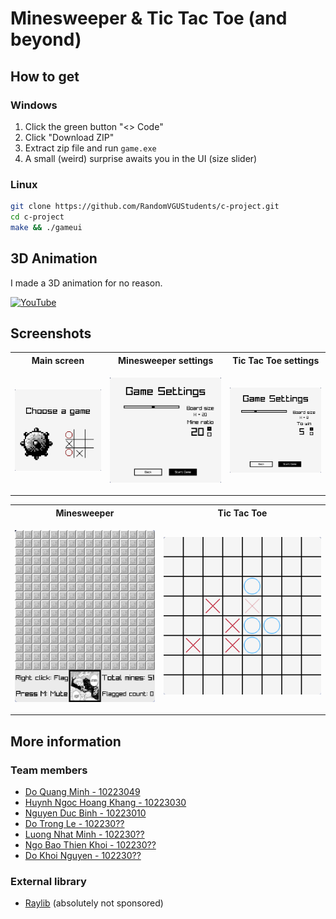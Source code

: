 # Minesweeper & Tic Tac Toe (and beyond)
## How to get
### Windows

1. Click the green button "<> Code"
2. Click "Download ZIP"
3. Extract zip file and run `game.exe`
4. A small (weird) surprise awaits you in the UI (size slider)

### Linux

```bash
git clone https://github.com/RandomVGUStudents/c-project.git
cd c-project
make && ./gameui
```

## 3D Animation

I made a 3D animation for no reason.

[![YouTube](http://i.ytimg.com/vi/XOAA-efwiso/hqdefault.jpg)](https://www.youtube.com/watch?v=XOAA-efwiso)

## Screenshots

<table>
<tr>
<th>Main screen</th>
<th>Minesweeper settings</th>
<th>Tic Tac Toe settings</th>
</tr>

<td>

![Screenshot](assets/screenshots/screenshot1.png)

</td>
<td>

![Screenshot](assets/screenshots/screenshot2.png)

</td>
<td>

![Screenshot](assets/screenshots/screenshot3.png)

</td>

</table>
<table>
<tr>
<th>Minesweeper</th>
<th>Tic Tac Toe</th>
</tr>

<td>

![Screenshot](assets/screenshots/screenshot4.png)

</td>
<td>

![Screenshot](assets/screenshots/screenshot5.png)

</td>

</table>

## More information

### Team members

- [Do Quang Minh - 10223049](https://github.com/shinishiho)
- [Huynh Ngoc Hoang Khang - 10223030](https://github.com/kanaciel)
- [Nguyen Duc Binh - 10223010](https://github.com/Scyclon)
- [Do Trong Le - 102230??](https://github.com/Mia-Shika)
- [Luong Nhat Minh - 102230??](https://github.com/Chefminh)
- [Ngo Bao Thien Khoi - 102230??](https://github.com/ngokhoi2308)
- [Do Khoi Nguyen - 102230??](https://github.com/Ngoendo)

### External library

- [Raylib](https://github.com/raysan5/raylib) (absolutely not sponsored)

